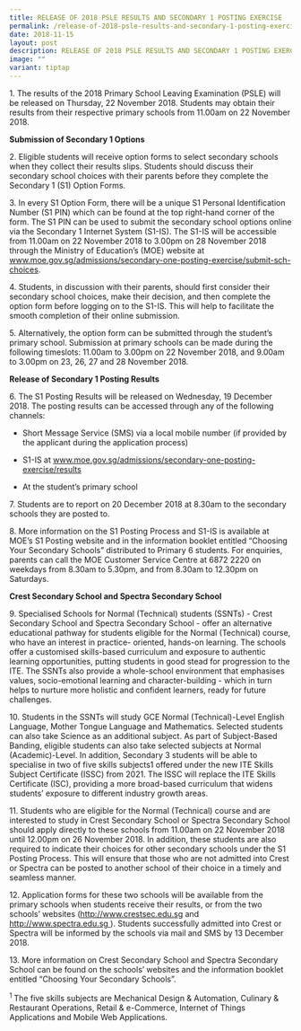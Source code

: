 ```yaml
---
title: RELEASE OF 2018 PSLE RESULTS AND SECONDARY 1 POSTING EXERCISE
permalink: /release-of-2018-psle-results-and-secondary-1-posting-exercise/
date: 2018-11-15
layout: post
description: RELEASE OF 2018 PSLE RESULTS AND SECONDARY 1 POSTING EXERCISE
image: ""
variant: tiptap
---
```

<p>1. The results of the 2018 Primary School Leaving Examination (PSLE) will
be released on Thursday, 22 November 2018. Students may obtain their results
from their respective primary schools from 11.00am on 22 November 2018.</p>
<p><strong>Submission of Secondary 1 Options</strong>
</p>
<p>2. Eligible students will receive option forms to select secondary schools
when they collect their results slips. Students should discuss their secondary
school choices with their parents before they complete the Secondary 1
(S1) Option Forms.</p>
<p>3. In every S1 Option Form, there will be a unique S1 Personal Identification
Number (S1 PIN) which can be found at the top right-hand corner of the
form. The S1 PIN can be used to submit the secondary school options online
via the Secondary 1 Internet System (S1-IS). The S1-IS will be accessible
from 11.00am on 22 November 2018 to 3.00pm on 28 November 2018 through
the Ministry of Education’s (MOE) website at <a href="https://www.crestsec.edu.sg/" rel="noopener noreferrer nofollow" target="_blank">www.moe.gov.sg/admissions/secondary-one-posting-exercise/submit-sch-choices</a>.</p>
<p>4. Students, in discussion with their parents, should first consider their
secondary school choices, make their decision, and then complete the option
form before logging on to the S1-IS. This will help to facilitate the smooth
completion of their online submission.</p>
<p>5. Alternatively, the option form can be submitted through the student’s
primary school. Submission at primary schools can be made during the following
timeslots: 11.00am to 3.00pm on 22 November 2018, and 9.00am to 3.00pm
on 23, 26, 27 and 28 November 2018.</p>
<p><strong>Release of Secondary 1 Posting Results</strong>
</p>
<p>6. The S1 Posting Results will be released on Wednesday, 19 December 2018.
The posting results can be accessed through any of the following channels:</p>
<ul data-tight="true" class="tight">
<li>
<p>Short Message Service (SMS) via a local mobile number (if provided by
the applicant during the application process)</p>
</li>
<li>
<p>S1-IS at <a href="https://www.crestsec.edu.sg/" rel="noopener noreferrer nofollow" target="_blank">www.moe.gov.sg/admissions/secondary-one-posting-exercise/results</a>
</p>
</li>
<li>
<p>At the student’s primary school</p>
</li>
</ul>
<p>7. Students are to report on 20 December 2018 at 8.30am to the secondary
schools they are posted to.</p>
<p>8. More information on the S1 Posting Process and S1-IS is available at
MOE’s S1 Posting website and in the information booklet entitled “Choosing
Your Secondary Schools” distributed to Primary 6 students. For enquiries,
parents can call the MOE Customer Service Centre at 6872 2220 on weekdays
from 8.30am to 5.30pm, and from 8.30am to 12.30pm on Saturdays.</p>
<p><strong>Crest Secondary School and Spectra Secondary School</strong>
</p>
<p>9. Specialised Schools for Normal (Technical) students (SSNTs) - Crest
Secondary School and Spectra Secondary School - offer an alternative educational
pathway for students eligible for the Normal (Technical) course, who have
an interest in practice- oriented, hands-on learning. The schools offer
a customised skills-based curriculum and exposure to authentic learning
opportunities, putting students in good stead for progression to the ITE.
The SSNTs also provide a whole-school environment that emphasises values,
socio-emotional learning and character-building - which in turn helps to
nurture more holistic and confident learners, ready for future challenges.</p>
<p>10. Students in the SSNTs will study GCE Normal (Technical)-Level English
Language, Mother Tongue Language and Mathematics. Selected students can
also take Science as an additional subject. As part of Subject-Based Banding,
eligible students can also take selected subjects at Normal (Academic)-Level.
In addition, Secondary 3 students will be able to specialise in two of
five skills subjects1 offered under the new ITE Skills Subject Certificate
(ISSC) from 2021. The ISSC will replace the ITE Skills Certificate (ISC),
providing a more broad-based curriculum that widens students’ exposure
to different industry growth areas.</p>
<p>11. Students who are eligible for the Normal (Technical) course and are
interested to study in Crest Secondary School or Spectra Secondary School
should apply directly to these schools from 11.00am on 22 November 2018
until 12.00pm on 26 November 2018. In addition, these students are also
required to indicate their choices for other secondary schools under the
S1 Posting Process. This will ensure that those who are not admitted into
Crest or Spectra can be posted to another school of their choice in a timely
and seamless manner.</p>
<p>12. Application forms for these two schools will be available from the
primary schools when students receive their results, or from the two schools’
websites (<a href="https://www.crestsec.edu.sg/" rel="noopener noreferrer nofollow" target="_blank"><u>http://www.crestsec.edu.sg</u></a> and
<a href="https://www.crestsec.edu.sg/" rel="noopener noreferrer nofollow" target="_blank"><u>http://www.spectra.edu.sg</u>
</a>). Students successfully admitted into Crest or Spectra will be informed
by the schools via mail and SMS by 13 December 2018.</p>
<p>13. More information on Crest Secondary School and Spectra Secondary School
can be found on the schools’ websites and the information booklet entitled
“Choosing Your Secondary Schools”.</p>
<p><sup>1 </sup>The five skills subjects are Mechanical Design &amp; Automation,
Culinary &amp; Restaurant Operations, Retail &amp; e-Commerce, Internet
of Things Applications and Mobile Web Applications.</p>
<p></p>